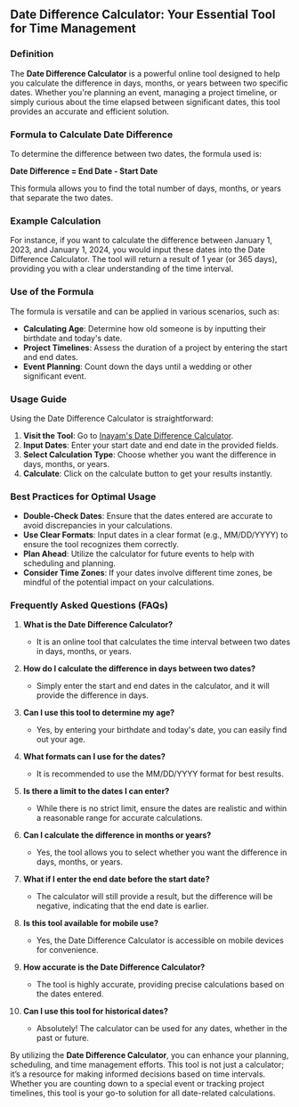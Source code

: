 ## Date Difference Calculator: Your Essential Tool for Time Management

### Definition
The **Date Difference Calculator** is a powerful online tool designed to help you calculate the difference in days, months, or years between two specific dates. Whether you're planning an event, managing a project timeline, or simply curious about the time elapsed between significant dates, this tool provides an accurate and efficient solution.

### Formula to Calculate Date Difference
To determine the difference between two dates, the formula used is:

**Date Difference = End Date - Start Date**

This formula allows you to find the total number of days, months, or years that separate the two dates.

### Example Calculation
For instance, if you want to calculate the difference between January 1, 2023, and January 1, 2024, you would input these dates into the Date Difference Calculator. The tool will return a result of 1 year (or 365 days), providing you with a clear understanding of the time interval.

### Use of the Formula
The formula is versatile and can be applied in various scenarios, such as:
- **Calculating Age**: Determine how old someone is by inputting their birthdate and today's date.
- **Project Timelines**: Assess the duration of a project by entering the start and end dates.
- **Event Planning**: Count down the days until a wedding or other significant event.

### Usage Guide
Using the Date Difference Calculator is straightforward:
1. **Visit the Tool**: Go to [Inayam's Date Difference Calculator](https://www.inayam.co/calculators/calculator-date-difference).
2. **Input Dates**: Enter your start date and end date in the provided fields.
3. **Select Calculation Type**: Choose whether you want the difference in days, months, or years.
4. **Calculate**: Click on the calculate button to get your results instantly.

### Best Practices for Optimal Usage
- **Double-Check Dates**: Ensure that the dates entered are accurate to avoid discrepancies in your calculations.
- **Use Clear Formats**: Input dates in a clear format (e.g., MM/DD/YYYY) to ensure the tool recognizes them correctly.
- **Plan Ahead**: Utilize the calculator for future events to help with scheduling and planning.
- **Consider Time Zones**: If your dates involve different time zones, be mindful of the potential impact on your calculations.

### Frequently Asked Questions (FAQs)

1. **What is the Date Difference Calculator?**
   - It is an online tool that calculates the time interval between two dates in days, months, or years.

2. **How do I calculate the difference in days between two dates?**
   - Simply enter the start and end dates in the calculator, and it will provide the difference in days.

3. **Can I use this tool to determine my age?**
   - Yes, by entering your birthdate and today's date, you can easily find out your age.

4. **What formats can I use for the dates?**
   - It is recommended to use the MM/DD/YYYY format for best results.

5. **Is there a limit to the dates I can enter?**
   - While there is no strict limit, ensure the dates are realistic and within a reasonable range for accurate calculations.

6. **Can I calculate the difference in months or years?**
   - Yes, the tool allows you to select whether you want the difference in days, months, or years.

7. **What if I enter the end date before the start date?**
   - The calculator will still provide a result, but the difference will be negative, indicating that the end date is earlier.

8. **Is this tool available for mobile use?**
   - Yes, the Date Difference Calculator is accessible on mobile devices for convenience.

9. **How accurate is the Date Difference Calculator?**
   - The tool is highly accurate, providing precise calculations based on the dates entered.

10. **Can I use this tool for historical dates?**
    - Absolutely! The calculator can be used for any dates, whether in the past or future.

By utilizing the **Date Difference Calculator**, you can enhance your planning, scheduling, and time management efforts. This tool is not just a calculator; it’s a resource for making informed decisions based on time intervals. Whether you are counting down to a special event or tracking project timelines, this tool is your go-to solution for all date-related calculations.
